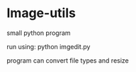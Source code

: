 # Image-utils
small python program

run using: python imgedit.py

program can convert file types and resize
